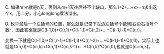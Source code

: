 C. 如果m>n就是n天，否则从m+1天往后补不上缺口，那么1+2+...+x>=n求出这个x，用二分，小心longlong乘法溢出。

D. 枚举最后一个左括号的位置，那么就是记录下左边左括号个数l和右边右括号个数r，因此答案就是C(l-1,0)*C(r,1)+C(l-1,1)*C(r,2)+...+C(l-1,l-1)*C(r,r)。

   变换一下就是C(l-1,0)*C(r,r-1)+C(l-1,1)*C(r,r-2)+...+C(l-1,l-1)*C(r,0)，实际上也就是C(n,0)*C(m,k)+C(n,1)*C(m,k-1)+...+C(n,k)*C(m,0),也就是C(n+m,k)。
